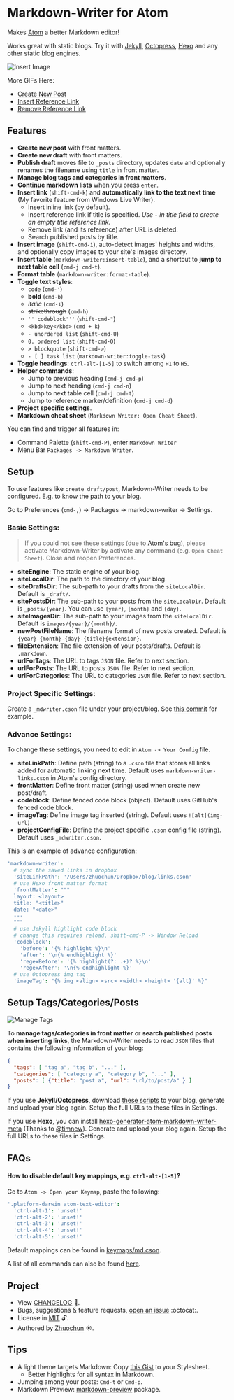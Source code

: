 # Markdown-Writer for Atom

Makes [Atom](https://atom.io/) a better Markdown editor!

Works great with static blogs. Try it with [Jekyll](http://jekyllrb.com/), [Octopress](http://octopress.org/), [Hexo](http://hexo.io/) and any other static blog engines.

![Insert Image](http://i.imgur.com/s9ekMns.gif)

More GIFs Here:

- [Create New Post](http://i.imgur.com/BwntxhB.gif)
- [Insert Reference Link](http://i.imgur.com/L67TqyF.gif)
- [Remove Reference Link](http://i.imgur.com/TglzeJV.gif)

## Features

- **Create new post** with front matters.
- **Create new draft** with front matters.
- **Publish draft** moves file to `_posts` directory, updates `date` and optionally renames the filename using `title` in front matter.
- **Manage blog tags and categories in front matters**.
- **Continue markdown lists** when you press `enter`.
- **Insert link** (`shift-cmd-k`) and **automatically link to the text next time** (My favorite feature from Windows Live Writer).
  - Insert inline link (by default).
  - Insert reference link if title is specified. _Use `-` in title field to create an empty title reference link._
  - Remove link (and its reference) after URL is deleted.
  - Search published posts by title.
- **Insert image** (`shift-cmd-i`), auto-detect images' heights and widths, and optionally copy images to your site's images directory.
- **Insert table** (`markdown-writer:insert-table`), and a shortcut to **jump to next table cell** (`cmd-j cmd-t`).
- **Format table** (`markdown-writer:format-table`).
- **Toggle text styles**:
  - `code` (`cmd-'`)
  - **bold** (`cmd-b`)
  - _italic_ (`cmd-i`)
  - ~~strikethrough~~ (`cmd-h`)
  - `'''codeblock'''` (`shift-cmd-"`)
  - `<kbd>key</kbd>` (`cmd + k`)
  - `- unordered list` (`shift-cmd-U`)
  - `0. ordered list` (`shift-cmd-O`)
  - `> blockquote` (`shift-cmd->`)
  - `- [ ] task list` (`markdown-writer:toggle-task`)
- **Toggle headings**: `ctrl-alt-[1-5]` to switch among `H1` to `H5`.
- **Helper commands**:
  - Jump to previous heading (`cmd-j cmd-p`)
  - Jump to next heading (`cmd-j cmd-n`)
  - Jump to next table cell (`cmd-j cmd-t`)
  - Jump to reference marker/definition (`cmd-j cmd-d`)
- **Project specific settings**.
- **Markdown cheat sheet** (`Markdown Writer: Open Cheat Sheet`).

You can find and trigger all features in:

- Command Palette (`shift-cmd-P`), enter `Markdown Writer`
- Menu Bar `Packages -> Markdown Writer`.

## Setup

To use features like `create draft/post`, Markdown-Writer needs to be configured. E.g. to know the path to your blog.

Go to Preferences (`cmd-,`) -> Packages -> markdown-writer -> Settings.

### Basic Settings:

> If you could not see these settings (due to [Atom's bug][3ecd2daa]), please activate Markdown-Writer by activate any command (e.g. `Open Cheat Sheet`). Close and reopen Preferences.

[3ecd2daa]: https://github.com/atom/settings-view/issues/356 "Viewing a package's settings should activate it"

- **siteEngine**: The static engine of your blog.
- **siteLocalDir**: The path to the directory of your blog.
- **siteDraftsDir**: The sub-path to your drafts from the `siteLocalDir`. Default is `_draft/`.
- **sitePostsDir**: The sub-path to your posts from the `siteLocalDir`. Default is `_posts/{year}`. You can use `{year}`, `{month}` and `{day}`.
- **siteImagesDir**: The sub-path to your images from the `siteLocalDir`. Default is `images/{year}/{month}/`.
- **newPostFileName**: The filename format of new posts created. Default is `{year}-{month}-{day}-{title}{extension}`.
- **fileExtension**: The file extension of your posts/drafts. Default is `.markdown`.
- **urlForTags**: The URL to tags `JSON` file. Refer to next section.
- **urlForPosts**: The URL to posts `JSON` file. Refer to next section.
- **urlForCategories**: The URL to categories `JSON` file. Refer to next section.

### Project Specific Settings:

Create a `_mdwriter.cson` file under your project/blog. See [this commit][02399ed7] for example.

[02399ed7]: https://github.com/zhuochun/zhuochun.github.io/commit/cb34e3c16d42c52b281c34920ad55bbca223ac23 "zhuochun.github.io"

### Advance Settings:

To change these settings, you need to edit in `Atom -> Your Config` file.

- **siteLinkPath**: Define path (string) to a `.cson` file that stores all links added for automatic linking next time. Default uses `markdown-writer-links.cson` in Atom's config directory.
- **frontMatter**: Define front matter (string) used when create new post/draft.
- **codeblock**: Define fenced code block (object). Default uses GitHub's fenced code block.
- **imageTag**: Define image tag inserted (string). Default uses `![alt](img-url)`.
- **projectConfigFile**: Define the project specific `.cson` config file (string). Default uses `_mdwriter.cson`.

This is an example of advance configuration:

```coffee
'markdown-writer':
  # sync the saved links in dropbox
  'siteLinkPath': '/Users/zhuochun/Dropbox/blog/links.cson'
  # use Hexo front matter format
  'frontMatter': """
  layout: <layout>
  title: "<title>"
  date: "<date>"
  ---
  """
  # use Jekyll highlight code block
  # change this requires reload, shift-cmd-P -> Window Reload
  'codeblock':
    'before': '{% highlight %}\n'
    'after': '\n{% endhighlight %}'
    'regexBefore': '{% highlight(?: .+)? %}\n'
    'regexAfter': '\n{% endhighlight %}'
  # use Octopress img tag
  'imageTag': "{% img <align> <src> <width> <height> '{alt}' %}"
```

## Setup Tags/Categories/Posts

![Manage Tags](http://i.imgur.com/amt2m0Y.png)

To **manage tags/categories in front matter** or **search published posts when inserting links**, the Markdown-Writer needs to read `JSON` files that contains the following information of your blog:

```json
{
  "tags": [ "tag a", "tag b", "..." ],
  "categories": [ "category a", "category b", "..." ],
  "posts": [ {"title": "post a", "url": "url/to/post/a" } ]
}
```

If you use **Jekyll/Octopress**, download [these scripts](https://gist.github.com/zhuochun/fe127356bcf8c07ae1fb) to your blog, generate and upload your blog again. Setup the full URLs to these files in Settings.

If you use **Hexo**, you can install [hexo-generator-atom-markdown-writer-meta](https://github.com/timnew/hexo-generator-atom-markdown-writer-meta) (Thanks to [@timnew](https://github.com/timnew)). Generate and upload your blog again. Setup the full URLs to these files in Settings.

## FAQs

#### How to disable default key mappings, e.g. `ctrl-alt-[1-5]`?

Go to `Atom -> Open your Keymap`, paste the following:

```coffee
'.platform-darwin atom-text-editor':
  'ctrl-alt-1': 'unset!'
  'ctrl-alt-2': 'unset!'
  'ctrl-alt-3': 'unset!'
  'ctrl-alt-4': 'unset!'
  'ctrl-alt-5': 'unset!'
```

Default mappings can be found in [keymaps/md.cson](https://github.com/zhuochun/md-writer/blob/master/keymaps/keymap.cson).

A list of all commands can also be found [here](https://github.com/zhuochun/md-writer/blob/master/package.json).

## Project

- View [CHANGELOG][e45121fa] :notebook_with_decorative_cover:.
- Bugs, suggestions & feature requests, [open an issue][e6ad7ed1] :octocat:.
- License in [MIT][6a9a3773] :unlock:.
- Authored by [Zhuochun][41ae693b] :sunny:.

[e45121fa]: https://github.com/zhuochun/md-writer/blob/master/CHANGELOG.md
[e6ad7ed1]: https://github.com/zhuochun/md-writer/issues
[6a9a3773]: https://github.com/zhuochun/md-writer/blob/master/LICENSE.md
[41ae693b]: https://github.com/zhuochun

## Tips

- A light theme targets Markdown: Copy [this Gist](https://gist.github.com/zhuochun/b3659bcea98fca56cb43) to your Stylesheet.
  - Better highlights for all syntax in Markdown.
- Jumping among your posts: `Cmd-t` or `Cmd-p`.
- Markdown Preview: [markdown-preview](https://atom.io/packages/markdown-preview) package.

